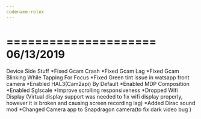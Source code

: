 ```yaml
--- 
codename:rolex 
--- 
```

=====================
    06/13/2019 
=====================
  Device Side Stuff 
*Fixed Gcam Crash 
*Fixed Gcam Lag 
*Fixed Gcam Blinking While Tapping For Focus 
*Fixed Green tint issue in watsapp front camera 
*Enabled HAL3(Cam2api) By Default 
*Enabled MDP Composition *Enabled Sglscale 
*Improve scrolling responsiveness 
*Dropped Wifi Display (Virtual display support was needed to fix wifi display properly, however it is broken and causing screen recording lag) 
*Added Dirac sound mod
*Changed  Camera app to Snapdragon camera(to fix dark video bug )
